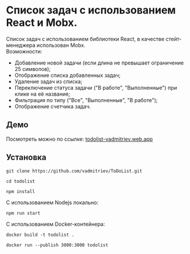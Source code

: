 # Список задач с использованием React и Mobx.
Список задач с использованием библиотеки React, в качестве стейт-менеджера использован Mobx. <br>
Возможности:
* Добавление новой задачи (если длина не превышает ограничение 25 символов);
* Отображение списка добавленных задач;
* Удаление задач из списка;
* Переключение статуса задачи ("В работе", "Выполненные") при клике на её название;
* Фильтрация по типу ("Все", "Выполненные", "В работе");
* Отображение счетчика задач.

## Демо
Посмотреть можно по ссылке: <a href="https://todolist-vadmitriev.web.app/">todolist-vadmitriev.web.app</a>

## Установка
```console
git clone https://github.com/vadmitriev/ToDoList.git
```
``` console
cd todolist
```

``` console
npm install
```
С использованием Nodejs локально:
```console
npm run start
```

С использованием Docker-контейнера:
```console
docker build -t todolist .
```
``` console
docker run --publish 3000:3000 todolist
```
